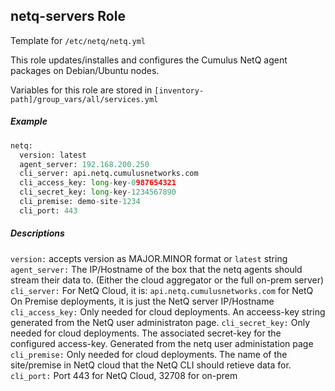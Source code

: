 ## netq-servers Role

Template for `/etc/netq/netq.yml`

This role updates/installes and configures the Cumulus NetQ agent packages on Debian/Ubuntu nodes. 

Variables for this role are stored in `[inventory-path]/group_vars/all/services.yml`

##### Example 

```python
netq:
  version: latest
  agent_server: 192.168.200.250
  cli_server: api.netq.cumulusnetworks.com
  cli_access_key: long-key-0987654321
  cli_secret_key: long-key-1234567890
  cli_premise: demo-site-1234 
  cli_port: 443
```

##### Descriptions

`version:` accepts version as MAJOR.MINOR format or `latest` string
`agent_server:` The IP/Hostname of the box that the netq agents should stream their data to. (Either the cloud aggregator or the full on-prem server)
`cli_server:` For NetQ Cloud, it is: `api.netq.cumulusnetworks.com` for NetQ On Premise deployments, it is just the NetQ server IP/Hostname
`cli_access_key:` Only needed for cloud deployments. An acceess-key string generated from the NetQ user administraton page.
`cli_secret_key:` Only needed for cloud deployments. The associated secret-key for the configured access-key. Generated from the netq user administation page
`cli_premise:` Only needed for cloud deployments. The name of the site/premise in NetQ cloud that the NetQ CLI should retieve data for.
`cli_port:` Port 443 for NetQ Cloud, 32708 for on-prem
